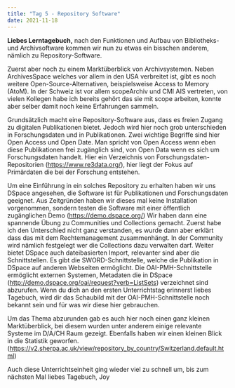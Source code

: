 ```yaml
---
title: "Tag 5 - Repository Software"
date: 2021-11-18
---
```


**Liebes Lerntagebuch,**
nach den Funktionen und Aufbau von Bibliotheks- und Archivsoftware kommen wir nun zu etwas ein bisschen anderem, nämlich zu Repository-Software. 

Zuerst aber noch zu einem Marktüberblick von Archivsystemen. Neben ArchivesSpace welches vor allem in den USA verbreitet ist, gibt es noch weitere Open-Source-Alternativen, beispielsweise Access to Memory (AtoM). In der Schweiz ist vor allem scopeArchiv und CMI AIS vertreten, von vielen Kollegen habe ich bereits gehört das sie mit scope arbeiten, konnte aber selber damit noch keine Erfahrungen sammeln. 

Grundsätzlich macht eine Repository-Software aus, dass es freien Zugang zu digitalen Publikationen bietet. Jedoch wird hier noch grob unterschieden in Forschungsdaten und in Publikationen. Zwei wichtige Begriffe sind hier Open Access und Open Date. Man spricht von Open Access wenn eben diese Publikationen frei zugänglich sind, von Open Data wenn es sich um Forschungsdaten handelt. Hier ein Verzeichnis von Forschungsdaten-Repositorien (https://www.re3data.org/), hier liegt der Fokus auf Primärdaten die bei der Forschung entstehen.

Um eine Einführung in ein solches Repository zu erhalten haben wir uns DSpace angesehen, die Software ist für Publikationen und Forschungsdaten geeignet. Aus Zeitgründen haben wir dieses mal keine Installation vorgenommen, sondern testen die Software mit einer öffentlich zugänglichen Demo (https://demo.dspace.org/)
Wir haben dann eine spannende Übung zu Communities und Collections gemacht. Zuerst habe ich den Unterschied nicht ganz verstanden, es wurde dann aber erklärt dass das mit dem Rechtemanagement zusammenhängt. In der Community wird nämlich festgelegt wer die Collections dazu verwalten darf. 
Weiter bietet DSpace auch dateibasierten Import, relevanter sind aber die Schnittstellen. Es gibt die SWORD-Schnittstelle, welche die Publikation in  DSpace auf anderen Webseiten ermöglicht. Die OAI-PMH-Schnittstelle ermöglicht externen Systemen, Metadaten die in DSpace (http://demo.dspace.org/oai/request?verb=ListSets) verzeichnet sind abzurufen. Wenn du dich an den ersten Unterrichtstag erinnerst liebes Tagebuch, wird dir das Schaubild mit der OAI-PMH-Schnittstelle noch bekannt sein und für was wir diese hier gebrauchen.

Um das Thema abzurunden gab es auch hier noch einen ganz kleinen Marktüberblick, bei diesem wurden unter anderem einige relevante Systeme im D/A/CH Raum gezeigt. Ebenfalls haben wir einen kleinen Blick in die Statistik geworfen. (https://v2.sherpa.ac.uk/view/repository_by_country/Switzerland.default.html)
 

Auch diese Unterrichtseinheit ging wieder viel zu schnell um, bis zum nächsten Mal liebes Tagebuch,
Joy
